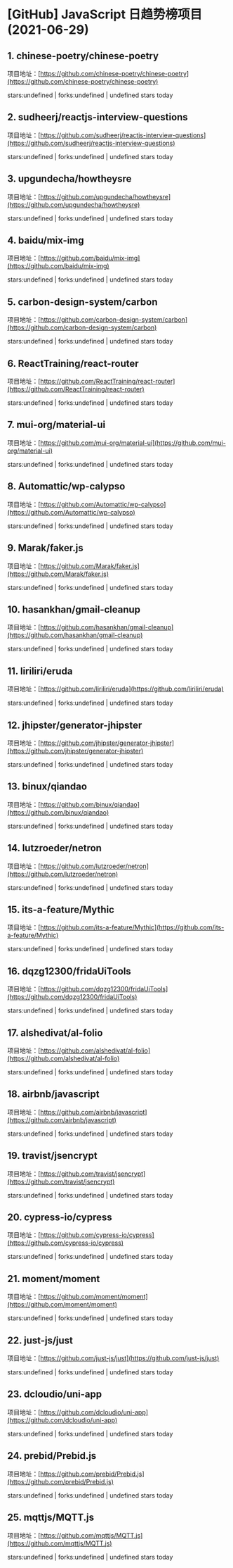 # [GitHub] JavaScript 日趋势榜项目(2021-06-29)

## 1. chinese-poetry/chinese-poetry 

项目地址：[https://github.com/chinese-poetry/chinese-poetry](https://github.com/chinese-poetry/chinese-poetry)

stars:undefined | forks:undefined | undefined stars today 



## 2. sudheerj/reactjs-interview-questions 

项目地址：[https://github.com/sudheerj/reactjs-interview-questions](https://github.com/sudheerj/reactjs-interview-questions)

stars:undefined | forks:undefined | undefined stars today 



## 3. upgundecha/howtheysre 

项目地址：[https://github.com/upgundecha/howtheysre](https://github.com/upgundecha/howtheysre)

stars:undefined | forks:undefined | undefined stars today 



## 4. baidu/mix-img 

项目地址：[https://github.com/baidu/mix-img](https://github.com/baidu/mix-img)

stars:undefined | forks:undefined | undefined stars today 



## 5. carbon-design-system/carbon 

项目地址：[https://github.com/carbon-design-system/carbon](https://github.com/carbon-design-system/carbon)

stars:undefined | forks:undefined | undefined stars today 



## 6. ReactTraining/react-router 

项目地址：[https://github.com/ReactTraining/react-router](https://github.com/ReactTraining/react-router)

stars:undefined | forks:undefined | undefined stars today 



## 7. mui-org/material-ui 

项目地址：[https://github.com/mui-org/material-ui](https://github.com/mui-org/material-ui)

stars:undefined | forks:undefined | undefined stars today 



## 8. Automattic/wp-calypso 

项目地址：[https://github.com/Automattic/wp-calypso](https://github.com/Automattic/wp-calypso)

stars:undefined | forks:undefined | undefined stars today 



## 9. Marak/faker.js 

项目地址：[https://github.com/Marak/faker.js](https://github.com/Marak/faker.js)

stars:undefined | forks:undefined | undefined stars today 



## 10. hasankhan/gmail-cleanup 

项目地址：[https://github.com/hasankhan/gmail-cleanup](https://github.com/hasankhan/gmail-cleanup)

stars:undefined | forks:undefined | undefined stars today 



## 11. liriliri/eruda 

项目地址：[https://github.com/liriliri/eruda](https://github.com/liriliri/eruda)

stars:undefined | forks:undefined | undefined stars today 



## 12. jhipster/generator-jhipster 

项目地址：[https://github.com/jhipster/generator-jhipster](https://github.com/jhipster/generator-jhipster)

stars:undefined | forks:undefined | undefined stars today 



## 13. binux/qiandao 

项目地址：[https://github.com/binux/qiandao](https://github.com/binux/qiandao)

stars:undefined | forks:undefined | undefined stars today 



## 14. lutzroeder/netron 

项目地址：[https://github.com/lutzroeder/netron](https://github.com/lutzroeder/netron)

stars:undefined | forks:undefined | undefined stars today 



## 15. its-a-feature/Mythic 

项目地址：[https://github.com/its-a-feature/Mythic](https://github.com/its-a-feature/Mythic)

stars:undefined | forks:undefined | undefined stars today 



## 16. dqzg12300/fridaUiTools 

项目地址：[https://github.com/dqzg12300/fridaUiTools](https://github.com/dqzg12300/fridaUiTools)

stars:undefined | forks:undefined | undefined stars today 



## 17. alshedivat/al-folio 

项目地址：[https://github.com/alshedivat/al-folio](https://github.com/alshedivat/al-folio)

stars:undefined | forks:undefined | undefined stars today 



## 18. airbnb/javascript 

项目地址：[https://github.com/airbnb/javascript](https://github.com/airbnb/javascript)

stars:undefined | forks:undefined | undefined stars today 



## 19. travist/jsencrypt 

项目地址：[https://github.com/travist/jsencrypt](https://github.com/travist/jsencrypt)

stars:undefined | forks:undefined | undefined stars today 



## 20. cypress-io/cypress 

项目地址：[https://github.com/cypress-io/cypress](https://github.com/cypress-io/cypress)

stars:undefined | forks:undefined | undefined stars today 



## 21. moment/moment 

项目地址：[https://github.com/moment/moment](https://github.com/moment/moment)

stars:undefined | forks:undefined | undefined stars today 



## 22. just-js/just 

项目地址：[https://github.com/just-js/just](https://github.com/just-js/just)

stars:undefined | forks:undefined | undefined stars today 



## 23. dcloudio/uni-app 

项目地址：[https://github.com/dcloudio/uni-app](https://github.com/dcloudio/uni-app)

stars:undefined | forks:undefined | undefined stars today 



## 24. prebid/Prebid.js 

项目地址：[https://github.com/prebid/Prebid.js](https://github.com/prebid/Prebid.js)

stars:undefined | forks:undefined | undefined stars today 



## 25. mqttjs/MQTT.js 

项目地址：[https://github.com/mqttjs/MQTT.js](https://github.com/mqttjs/MQTT.js)

stars:undefined | forks:undefined | undefined stars today 



